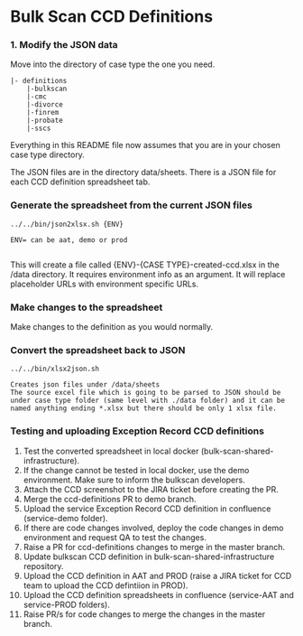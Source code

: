 # Bulk Scan CCD Definitions


### 1. Modify the JSON data

Move into the directory of case type the one you need.

    |- definitions
        |-bulkscan
        |-cmc
        |-divorce
        |-finrem
        |-probate
        |-sscs

    
Everything in this README file now assumes that you are in your chosen case type directory.
        
The JSON files are in the directory data/sheets. There is a JSON file for each CCD definition spreadsheet tab.


### Generate the spreadsheet from the current JSON files

```
../../bin/json2xlsx.sh {ENV}

ENV= can be aat, demo or prod


```

This will create a file called {ENV}-{CASE TYPE}-created-ccd.xlsx in the /data directory.
It requires environment info as an argument. It will replace placeholder URLs with  environment specific URLs.


### Make changes to the spreadsheet

Make changes to the definition as you would normally.

### Convert the spreadsheet back to JSON

```
../../bin/xlsx2json.sh

Creates json files under /data/sheets
The source excel file which is going to be parsed to JSON should be under case type folder (same level with ./data folder) and it can be named anything ending *.xlsx but there should be only 1 xlsx file.

```


### Testing and uploading Exception Record CCD definitions 

1. Test the converted spreadsheet in local docker (bulk-scan-shared-infrastructure).
2. If the change cannot be tested in local docker, use the demo environment. Make sure to inform the bulkscan developers.
3. Attach the CCD screenshot to the JIRA ticket before creating the PR.  
4. Merge the ccd-definitions PR to demo branch.
5. Upload the service Exception Record CCD definition in confluence (service-demo folder).
6. If there are code changes involved, deploy the code changes in demo environment and request QA to test the changes.
7. Raise a PR for ccd-definitions changes to merge in the master branch.
8. Update bulkscan CCD definition in bulk-scan-shared-infrastructure repository.
9. Upload the CCD definition in AAT and PROD (raise a JIRA ticket for CCD team to upload the CCD defintiion in PROD).
10. Upload the CCD definition spreadsheets in confluence (service-AAT and service-PROD folders).
11. Raise PR/s for code changes to merge the changes in the master branch.          

